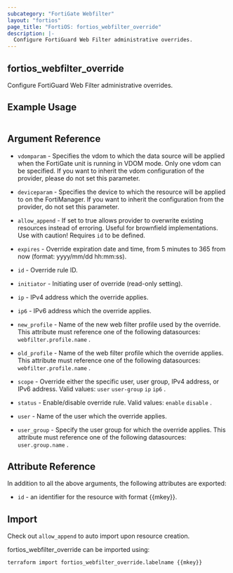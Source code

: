 ```yaml
---
subcategory: "FortiGate Webfilter"
layout: "fortios"
page_title: "FortiOS: fortios_webfilter_override"
description: |-
  Configure FortiGuard Web Filter administrative overrides.
---
```


## fortios_webfilter_override
Configure FortiGuard Web Filter administrative overrides.

## Example Usage

```hcl

```

## Argument Reference
* `vdomparam` - Specifies the vdom to which the data source will be applied when the FortiGate unit is running in VDOM mode. Only one vdom can be specified. If you want to inherit the vdom configuration of the provider, please do not set this parameter.
* `deviceparam` - Specifies the device to which the resource will be applied to on the FortiManager. If you want to inherit the configuration from the provider, do not set this parameter.
* `allow_append` - If set to true allows provider to overwrite existing resources instead of erroring. Useful for brownfield implementations. Use with caution! Requires `id` to be defined.

* `expires` - Override expiration date and time, from 5 minutes to 365 from now (format: yyyy/mm/dd hh:mm:ss).
* `id` - Override rule ID.
* `initiator` - Initiating user of override (read-only setting).
* `ip` - IPv4 address which the override applies.
* `ip6` - IPv6 address which the override applies.
* `new_profile` - Name of the new web filter profile used by the override. This attribute must reference one of the following datasources: `webfilter.profile.name` .
* `old_profile` - Name of the web filter profile which the override applies. This attribute must reference one of the following datasources: `webfilter.profile.name` .
* `scope` - Override either the specific user, user group, IPv4 address, or IPv6 address. Valid values: `user` `user-group` `ip` `ip6` .
* `status` - Enable/disable override rule. Valid values: `enable` `disable` .
* `user` - Name of the user which the override applies.
* `user_group` - Specify the user group for which the override applies. This attribute must reference one of the following datasources: `user.group.name` .

## Attribute Reference

In addition to all the above arguments, the following attributes are exported:
* `id` - an identifier for the resource with format {{mkey}}.

## Import

Check out `allow_append` to auto import upon resource creation.

fortios_webfilter_override can be imported using:
```sh
terraform import fortios_webfilter_override.labelname {{mkey}}
```
